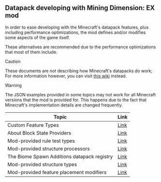 
## Datapack developing with Mining Dimension: EX mod

In order to ease developing with the Minecraft's datapack features, plus including performance optimizations,
the mod defines and/or modifies some aspects of the game itself.

These alternatives are recommended due to the performance optimizations that most of them include.

> [!CAUTION]
These documents are *not* describing how Minecraft's datapacks do work;
For more information however, you can visit [this wiki](https://minecraft.wiki/w/Data_pack) instead.

> [!WARNING]
The JSON examples provided in some topics may not work for all Minecraft versions that the mod is provided for.
This happens due to the fact that Minecraft's implementation details are changed frequently.


| Topic                                       | Link                                   |
|---------------------------------------------|----------------------------------------|
| Custom Feature Types                        | [Link](./FeatureTypes/Index.md)        |
| About Block State Providers                 | [Link](AbstractBlockStateProvider.md)  |
| Mod-provided rule test types                | [Link](ModDefinedRuleTestTypes.md)     |
| Mod-provided structure processors           | [Link](./StructureProcessors/Index.md) |
| The Biome Spawn Additions datapack registry | [Link](./BiomeSpawnAdditions/Index.md) |
| Mod-provided structure types                | [Link](./StructureTypes/Index.md)      |
| Mod-provided feature placement modifiers | [Link](./FeaturePlacementModifierTypes/Index.md) |
